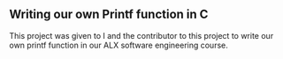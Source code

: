 ## Writing our own Printf function in C

This project was given to I and the contributor to this project to write our own printf function in our ALX software engineering course.
